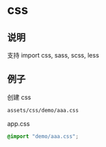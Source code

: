 # css

## 说明

支持 import css, sass, scss, less

## 例子

创建 css

```sh
assets/css/demo/aaa.css
```

app.css

```css
@import "demo/aaa.css";
```
